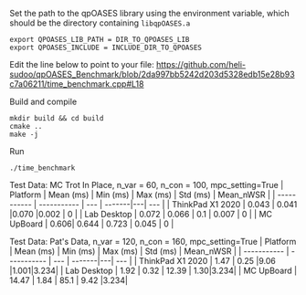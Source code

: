 Set the path to the qpOASES library using the environment variable, which should be the directory containing
`libqpOASES.a`

```
export QPOASES_LIB_PATH = DIR_TO_QPOASES_LIB
export QPOASES_INCLUDE = INCLUDE_DIR_TO_QPOASES
```

Edit the line below to point to your file:
https://github.com/heli-sudoo/qpOASES_Benchmark/blob/2da997bb5242d203d5328edb15e28b93c7a06211/time_benchmark.cpp#L18


Build and compile

```
mkdir build && cd build
cmake ..
make -j
```

Run

```
./time_benchmark
```

Test Data: MC Trot In Place, n_var = 60, n_con = 100, mpc_setting=True
| Platform | Mean (ms) | Min (ms) | Max (ms) | Std (ms) | Mean_nWSR |
| ----------- | ----------- | --- | -------|---| --- |
| ThinkPad X1 2020 | 0.043 | 0.041 |0.070 |0.002 | 0 |
| Lab Desktop | 0.072 | 0.066 | 0.1 | 0.007 | 0 |
| MC UpBoard |  0.606| 0.644 | 0.723 | 0.045 | 0 |

Test Data: Pat's Data, n_var = 120, n_con = 160, mpc_setting=True
| Platform | Mean (ms) | Min (ms) | Max (ms) | Std (ms) | Mean_nWSR |
| ----------- | ----------- | --- | -------|---| --- |
| ThinkPad X1 2020 | 1.47 | 0.25 |9.06 |1.001|3.234|
| Lab Desktop | 1.92 | 0.32 | 12.39 | 1.30|3.234|
| MC UpBoard | 14.47 | 1.84 | 85.1 | 9.42  |3.234|